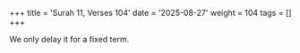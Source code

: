 +++
title = 'Surah 11, Verses 104'
date = '2025-08-27'
weight = 104
tags = []
+++

We only delay it for a fixed term.